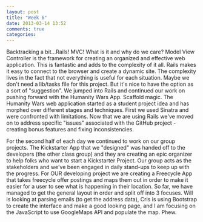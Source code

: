 ```yaml
---
layout: post
title: "Week 6"
date: 2013-03-14 13:52
comments: true
categories:
---
```

Backtracking a bit...Rails! MVC! What is it and why do we care? Model View Controller is the framework for creating an organized and effective web application. This is fantastic and adds to the complexity of it all. Rails makes it easy to connect to the browser and create a dynamic site. The complexity lives in the fact that not everything is useful for each situation. Maybe we don't need a lib/tasks file for this project. But it's nice to have the option as a sort of "suggestion". We jumped into Rails and continued our work on pushing forward with the Humanity Wars App. Scaffold magic. The Humanity Wars web application started as a student project idea and has morphed over different stages and techniques. First we used Sinatra and were confronted with limitations. Now that we are using Rails we've moved on to address specific "issues" associated with the GitHub project - creating bonus features and fixing inconsistencies.

For the second half of each day we continued to work on our group projects. The Kickstarter App that we "designed" was handed off to the developers (the other class group) and they are creating an epic organizer to help folks who want to start a Kickstarter Project. Our group acts as the stakeholders and we've been engaged in daily stand-ups to keep up with the progress. For OUR developing project we are creating a Freecycle App that takes freecycle offer postings and maps them out in order to make it easier for a user to see what is happening in their location. So far, we have managed to get the general layout in order and split off into 3 focuses. Will is looking at parsing emails (to get the address data), Cris is using Bootstrap to create the interface and make a good looking page, and I am focusing on the JavaScript to use GoogleMaps API and populate the map. Phew.
